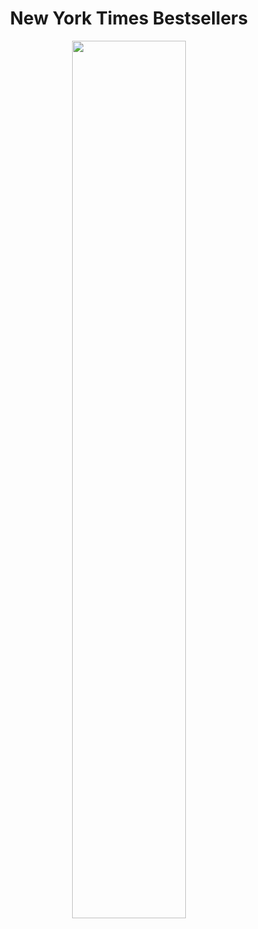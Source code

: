 <h1 align="center"> New York Times Bestsellers </h1>

<p align="center">
  <img src="https://github.com/nrennie/tidytuesday/blob/main/2022/2022-05-10/20220510.png?raw=true" width="60%">
</p>

